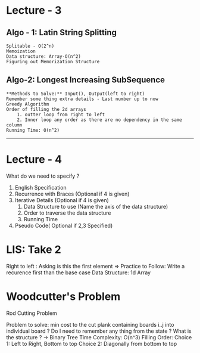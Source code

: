 Lecture - 3
===========

Algo - 1: Latin String Splitting
--------------------------------

	Splitable - O(2^n)
	Memoization
	Data structure: Array-O(n^2)
	Figuring out Memorization Structure


Algo-2: Longest Increasing SubSequence
--------------------------------------

	**Methods to Solve:** Input(), Output(left to right)
	Remember some thing extra details - Last number up to now
	Greedy Algorithm
	Order of filling the 2d arrays
		1. outter loop from right to left
		2. Inner loop any order as there are no dependency in the same column
	Running Time: O(n^2)

----

Lecture - 4
===========

What do we need to specify ?
1. English Specification
2. Recurrence with Braces (Optional if 4 is given)
3. Iterative Details (Optional if 4 is given)
	1. Data Structure to use (Name the axis of the data structure)
	2. Order to traverse the data structure 
	3. Running Time
4. Pseudo Code( Optional if 2,3 Specified)


LIS: Take 2
============

Right to left : Asking is this the first element 
=> Practice to Follow: Write a recurence first than the base case
Data Structure: 1d Array


Woodcutter's Problem
====================

Rod Cutting Problem

Problem to solve: min cost to the cut plank containing boards i..j into individual board ?
Do I need to remember any thing from the state ?
What is the structure ? -> Binary Tree
 Time Complexity: O(n^3)
 Filling Order:
	Choice 1: Left to Right, Bottom to top
	Choice 2: Diagonally from bottom to top

